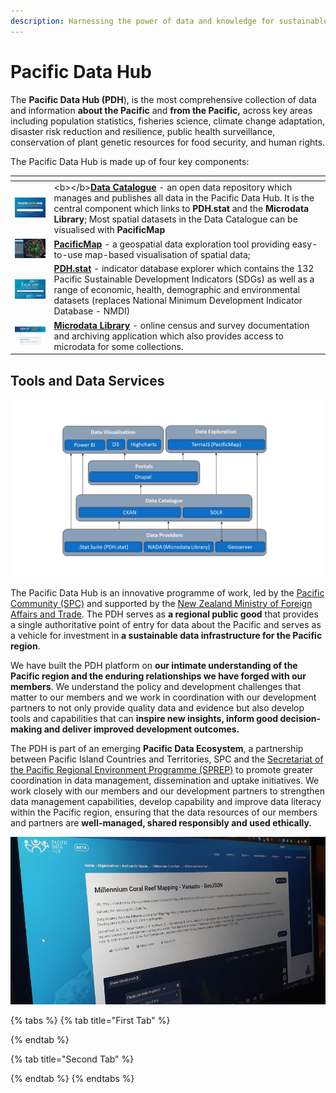 ```yaml
---
description: Harnessing the power of data and knowledge for sustainable development
---
```


# Pacific Data Hub

The **Pacific Data Hub \(PDH**\), is the most comprehensive collection of data and information **about the Pacific** and **from the Pacific,** across key areas including population statistics, fisheries science, climate change adaptation, disaster risk reduction and resilience, public health surveillance, conservation of plant genetic resources for food security, and human rights.

The Pacific Data Hub is made up of four key components:

<table>
  <thead>
    <tr>
      <th style="text-align:left"></th>
      <th style="text-align:left"></th>
    </tr>
  </thead>
  <tbody>
    <tr>
      <td style="text-align:left">
        <p></p>
        <p>
          <img src=".gitbook/assets/pdh-catalogue-thumb-250x163 (1).png" alt/>
        </p>
      </td>
      <td style="text-align:left">&lt;b&gt;&lt;/b&gt;<a href="https://pacificdata.org/"><b>Data Catalogue</b></a> -
        an open data repository which manages and publishes all data in the Pacific
        Data Hub. It is the central component which links to <b>PDH.stat </b>and
        the <b>Microdata Library</b>; Most spatial datasets in the Data Catalogue
        can be visualised with <b>PacificMap</b>
      </td>
    </tr>
    <tr>
      <td style="text-align:left">
        <img src=".gitbook/assets/pacificmap-thumb-250x163.png" alt/>
      </td>
      <td style="text-align:left"> <a href="https://map.pacificdata.org/"><b>PacificMap</b></a> - a geospatial
        data exploration tool providing easy-to-use map-based visualisation of
        spatial data;</td>
    </tr>
    <tr>
      <td style="text-align:left">
        <img src=".gitbook/assets/dotstat-thumb-250x163.png" alt/>
      </td>
      <td style="text-align:left"> <a href="https://stats.pacificdata.org/"><b>PDH.stat</b></a> - indicator
        database explorer which contains the 132 Pacific Sustainable Development
        Indicators (SDGs) as well as a range of economic, health, demographic and
        environmental datasets (replaces National Minimum Development Indicator
        Database - NMDI)</td>
    </tr>
    <tr>
      <td style="text-align:left">
        <img src=".gitbook/assets/microdata-library-thumb-250x163.png" alt/>
      </td>
      <td style="text-align:left"> <a href="https://microdata.pacificdata.org/"><b>Microdata Library</b></a>
        <a
        href="https://stats.pacificdata.org/"><b> </b>
          </a>- online census and survey documentation and archiving application which
          also provides access to microdata for some collections.</td>
    </tr>
  </tbody>
</table>

## Tools and Data Services

![Core components of the Pacific Data Hub](.gitbook/assets/pdh-platforms-core-technology-stack%20%281%29.jpg)

The Pacific Data Hub is an innovative programme of work, led by the [Pacific Community \(SPC\)](https://spc.int/) and supported by the [New Zealand Ministry of Foreign Affairs and Trade](http://www.mfat.govt.nz/). The PDH serves as **a regional public good** that provides a single authoritative point of entry for data about the Pacific and serves as a vehicle for investment in **a sustainable data infrastructure for the Pacific region**.

We have built the PDH platform on **our intimate understanding of the Pacific region and the enduring relationships we have forged with our members**. We understand the policy and development challenges that matter to our members and we work in coordination with our development partners to not only provide quality data and evidence but also develop tools and capabilities that can **inspire new insights, inform good decision-making and deliver improved development outcomes.**

The PDH is part of an emerging **Pacific Data Ecosystem**, a partnership between Pacific Island Countries and Territories, SPC and the [Secretariat of the Pacific Regional Environment Programme \(SPREP\)](https://www.sprep.org/) to promote greater coordination in data management, dissemination and uptake initiatives. We work closely with our members and our development partners to strengthen data management capabilities, develop capability and improve data literacy within the Pacific region, ensuring that the data resources of our members and partners are **well-managed, shared responsibly and used ethically.**

![](.gitbook/assets/pdh-screnshot.jpg)

{% tabs %}
{% tab title="First Tab" %}

{% endtab %}

{% tab title="Second Tab" %}

{% endtab %}
{% endtabs %}

